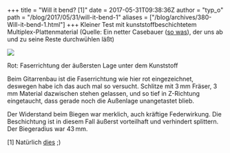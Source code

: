 +++
title = "Will it bend? [1]"
date = 2017-05-31T09:38:36Z
author = "typ_o"
path = "/blog/2017/05/31/will-it-bend-1"
aliases = ["/blog/archives/380-Will-it-bend-1.html"]
+++
Kleiner Test mit kunststoffbeschichtetem Multiplex-Plattenmaterial
(Quelle: Ein netter Casebauer ([so
was](https://www.musik-produktiv.de/pic-010053087_01l/dap-audio-rigging-flightcase_01l.jpg)),
der uns ab und zu seine Reste durchwühlen läßt)  

[![](/media/bend2.serendipityThumb.jpg)](/media/bend2.jpg)

Rot: Faserrichtung der äußersten Lage unter dem Kunststoff

Beim Gitarrenbau ist die Faserrichtung wie hier rot eingezeichnet,
deswegen habe ich das auch mal so versucht. Schlitze mit 3 mm Fräser, 3
mm Material dazwischen stehen gelassen, und so tief in Z-Richtung
eingetaucht, dass gerade noch die Außenlage unangetastet blieb.

Der Widerstand beim Biegen war merklich, auch kräftige Federwirkung. Die
Beschichtung ist in diesem Fall äußerst vorteilhaft und verhindert
splittern. Der Biegeradius war 43 mm.

\[1\] Natürlich
[dies](https://www.youtube.com/results?search_query=will+it+blend) ;)
